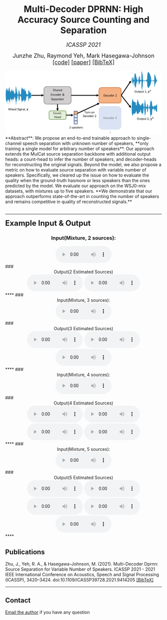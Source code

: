 <h1></h1>

# <center>Multi-Decoder DPRNN: High Accuracy Source Counting and Separation</center>
*<center><font size="4">ICASSP 2021</font></center>*
<center><font size="4">Junzhe Zhu, Raymond Yeh, Mark Hasegawa-Johnson</font></center>
<center><font size="4">
<a href="https://github.com/JunzheJosephZhu/asteroid/tree/master/egs/wsj0-mix-var/Multi-Decoder-DPRNN">[code]</a>
<a href="http://www.isle.illinois.edu/speech_web_lg/pubs/2021/zhu2021multi.pdf">[paper]</a>
<a href="examples/citation.txt" target="_blank">[BibTeX]</a>
</font></center>
<br>
<img src="examples/pipeline.png">
**Abstract**: We propose an end-to-end trainable approach to single-channel speech separation with unknown number of speakers, **only training a single model for arbitrary number of speakers**. Our approach extends the MulCat source separation backbone with additional output heads: a count-head to infer the number of speakers, and decoder-heads for reconstructing the original signals. Beyond the model, we also propose a metric on how to evaluate source separation with variable number of speakers. Specifically, we cleared up the issue on how to evaluate the quality when the ground-truth hasmore or less speakers than the ones predicted by the model. We evaluate our approach on the WSJ0-mix datasets, with mixtures up to five speakers. **We demonstrate that our approach outperforms state-of-the-art in counting the number of speakers and remains competitive in quality of reconstructed signals.**
<br>
<br>

****
**<font size="5"> Example Input & Output </font>**
### <center>Input(Mixture, 2 sources):</center>
<center><audio controls class="audio-player" preload="metadata" style="width: 180px;"> <source src="examples/2_mixture.wav" type="audio/wav"></audio></center>
### <center>Output(2 Estimated Sources)</center>
<center><audio controls class="audio-player" preload="metadata" style="width: 180px;"> <source src="examples/2_source_0.wav" type="audio/wav"></audio>
<audio controls class="audio-player" preload="metadata" style="width: 180px;"> <source src="examples/2_source_1.wav" type="audio/wav"></audio></center>
****
### <center>Input(Mixture, 3 sources):</center>
<center><audio controls class="audio-player" preload="metadata" style="width: 180px;"> <source src="examples/3_mixture.wav" type="audio/wav"></audio></center>
### <center>Output(3 Estimated Sources)</center>
<center><audio controls class="audio-player" preload="metadata" style="width: 180px;"> <source src="examples/3_source_0.wav" type="audio/wav"></audio>
<audio controls class="audio-player" preload="metadata" style="width: 180px;"> <source src="examples/3_source_1.wav" type="audio/wav"></audio>
<audio controls class="audio-player" preload="metadata" style="width: 180px;"> <source src="examples/3_source_2.wav" type="audio/wav"></audio></center>
****
### <center>Input(Mixture, 4 sources):</center>
<center><audio controls class="audio-player" preload="metadata" style="width: 180px;"> <source src="examples/4_mixture.wav" type="audio/wav"></audio></center>
### <center>Output(4 Estimated Sources)</center>
<center><audio controls class="audio-player" preload="metadata" style="width: 180px;"> <source src="examples/4_source_0.wav" type="audio/wav"></audio>
<audio controls class="audio-player" preload="metadata" style="width: 180px;"> <source src="examples/4_source_1.wav" type="audio/wav"></audio>
<audio controls class="audio-player" preload="metadata" style="width: 180px;"> <source src="examples/4_source_2.wav" type="audio/wav"></audio>
<audio controls class="audio-player" preload="metadata" style="width: 180px;"> <source src="examples/4_source_3.wav" type="audio/wav"></audio></center>
****
### <center>Input(Mixture, 5 sources):</center>
<center><audio controls class="audio-player" preload="metadata" style="width: 180px;"> <source src="examples/5_mixture.wav" type="audio/wav"></audio></center>
### <center>Output(5 Estimated Sources)</center>
<center><audio controls class="audio-player" preload="metadata" style="width: 180px;"> <source src="examples/5_source_0.wav" type="audio/wav"></audio>
<audio controls class="audio-player" preload="metadata" style="width: 180px;"> <source src="examples/5_source_1.wav" type="audio/wav"></audio>
<audio controls class="audio-player" preload="metadata" style="width: 180px;"> <source src="examples/5_source_2.wav" type="audio/wav"></audio>
<audio controls class="audio-player" preload="metadata" style="width: 180px;"> <source src="examples/5_source_3.wav" type="audio/wav"></audio>
<audio controls class="audio-player" preload="metadata" style="width: 180px;"> <source src="examples/5_source_4.wav" type="audio/wav"></audio></center>
****

## **Publications**
Zhu, J., Yeh, R. A., & Hasegawa-Johnson, M. (2021). Multi-Decoder Dprnn: Source Separation for Variable Number of Speakers. ICASSP 2021 - 2021 IEEE International Conference on Acoustics, Speech and Signal Processing (ICASSP), 3420–3424. doi:10.1109/ICASSP39728.2021.9414205 <a href="examples/citation.txt" target="_blank">[BibTeX]</a>

****

## **Contact**
<a href="mailto:josefzhu@stanford.edu"> Email the author</a> if you have any question